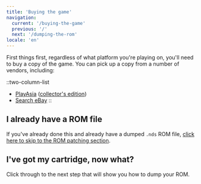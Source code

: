 ```yaml
---
title: 'Buying the game'
navigation:
  current: '/buying-the-game'
  previous: '/'
  next: '/dumping-the-rom'
locale: 'en'
---
```


First things first, regardless of what platform you're playing on, you'll need to buy a copy of the game. You can pick up a copy from a number of vendors, including:

::two-column-list
* [PlayAsia](https://www.play-asia.com/suzumiya-haruhi-no-chokuretsu/13/70337q) ([collector's edition](https://www.play-asia.com/suzumiya-haruhi-no-chokuretsu-chou-sos-dandanin-collection/13/70337s))
* [Search eBay](https://www.ebay.com/sch?&_nkw=Suzumiya+Haruhi+no+Chokuretsu)
::

## I already have a ROM file
If you've already done this and already have a dumped `.nds` ROM file, [click here to skip to the ROM patching section](/chokuretsu/guide/patching-the-rom).

## I've got my cartridge, now what?
Click through to the next step that will show you how to dump your ROM.